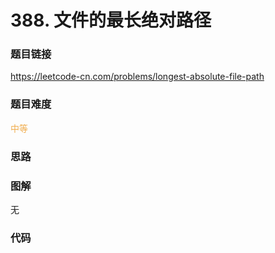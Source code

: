 # 388. 文件的最长绝对路径

### 题目链接

https://leetcode-cn.com/problems/longest-absolute-file-path

### 题目难度

<font color=#F0AD4E>中等</font>

### 思路



### 图解

无

### 代码

```python
```